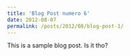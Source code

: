 ```yaml
---
title: 'Blog Post numero 6'
date: 2012-08-07
permalink: /posts/2012/08/blog-post-1/
---
```


This is a sample blog post. Is it tho?

